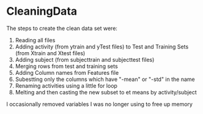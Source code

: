 CleaningData
============
The steps to create the clean data set were:

1. Reading all files
2. Adding activity (from ytrain and yTest files) to  Test and Training Sets (from Xtrain and Xtest files)
3. Adding subject (from subjecttrain and subjecttest files)
4. Merging rows from test and training sets
5. Adding Column names from Features file
6. Subestting only the columns which have "-mean" or "-std" in the name
7. Renaming activities using a little for loop 
8. Melting and then casting the new subset to et means by activity/subject

I occasionally removed variables I was no longer using to free up memory

